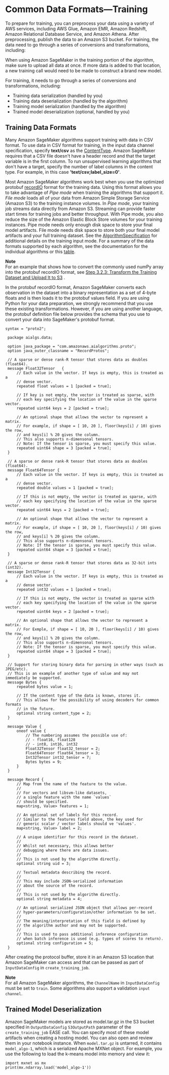 # Common Data Formats—Training<a name="cdf-training"></a>

To prepare for training, you can preprocess your data using a variety of AWS services, including AWS Glue, Amazon EMR, Amazon Redshift, Amazon Relational Database Service, and Amazon Athena\. After preprocessing, publish the data to an Amazon S3 bucket\. For training, the data need to go through a series of conversions and transformations, including: 

When using Amazon SageMaker in the training portion of the algorithm, make sure to upload all data at once\. If more data is added to that location, a new training call would need to be made to construct a brand new model\.

 For training, it needs to go through a series of conversions and transformations, including: 
+ Training data serialization \(handled by you\) 
+ Training data deserialization \(handled by the algorithm\) 
+ Training model serialization \(handled by the algorithm\) 
+ Trained model deserialization \(optional, handled by you\) 

## Training Data Formats<a name="td-serialization"></a>

Many Amazon SageMaker algorithms support training with data in CSV format\. To use data in CSV format for training, in the input data channel specification, specify **text/csv** as the [ContentType](https://docs.aws.amazon.com/sagemaker/latest/dg/API_Channel.html#SageMaker-Type-Channel-ContentType)\. Amazon SageMaker requires that a CSV file doesn't have a header record and that the target variable is in the first column\. To run unsupervised learning algorithms that don't have a target, specify the number of label columns in the content type\. For example, in this case **'text/csv;label\_size=0'**\. 

Most Amazon SageMaker algorithms work best when you use the optimized protobuf [recordIO]( https://mxnet.incubator.apache.org/architecture/note_data_loading.html#data-format ) format for the training data\. Using this format allows you to take advantage of *Pipe mode* when training the algorithms that support it\. *File mode* loads all of your data from Amazon Simple Storage Service \(Amazon S3\) to the training instance volumes\. In *Pipe mode*, your training job streams data directly from Amazon S3\. Streaming can provide faster start times for training jobs and better throughput\. With Pipe mode, you also reduce the size of the Amazon Elastic Block Store volumes for your training instances\. Pipe mode needs only enough disk space to store your final model artifacts\. File mode needs disk space to store both your final model artifacts and your full training dataset\. See the [AlgorithmSpecification](API_AlgorithmSpecification.md) for additional details on the training input mode\. For a summary of the data formats supported by each algorithm, see the documentation for the individual algorithms or this [table](https://docs.aws.amazon.com/sagemaker/latest/dg/sagemaker-algo-docker-registry-paths.html)\. 

**Note**  
 For an example that shows how to convert the commonly used numPy array into the protobuf recordIO format, see [Step 3\.2\.3: Transform the Training Dataset and Upload It to S3](ex1-preprocess-data-transform.md) \. 

In the protobuf recordIO format, Amazon SageMaker converts each observation in the dataset into a binary representation as a set of 4\-byte floats and is then loads it to the protobuf values field\. If you are using Python for your data preparation, we strongly recommend that you use these existing transformations\. However, if you are using another language, the protobuf definition file below provides the schema that you use to convert your data into SageMaker's protobuf format\.

```
syntax = "proto2";
 
 package aialgs.data;
 
 option java_package = "com.amazonaws.aialgorithms.proto";
 option java_outer_classname = "RecordProtos";
 
 // A sparse or dense rank-R tensor that stores data as doubles (float64).
 message Float32Tensor   {
     // Each value in the vector. If keys is empty, this is treated as a
     // dense vector.
     repeated float values = 1 [packed = true];
 
     // If key is not empty, the vector is treated as sparse, with
     // each key specifying the location of the value in the sparse vector.
     repeated uint64 keys = 2 [packed = true];
 
     // An optional shape that allows the vector to represent a matrix.
     // For example, if shape = [ 10, 20 ], floor(keys[i] / 10) gives the row,
     // and keys[i] % 20 gives the column.
     // This also supports n-dimensonal tensors.
     // Note: If the tensor is sparse, you must specify this value.
     repeated uint64 shape = 3 [packed = true];
 }
 
 // A sparse or dense rank-R tensor that stores data as doubles (float64).
 message Float64Tensor {
     // Each value in the vector. If keys is empty, this is treated as a
     // dense vector.
     repeated double values = 1 [packed = true];
 
     // If this is not empty, the vector is treated as sparse, with
     // each key specifying the location of the value in the sparse vector.
     repeated uint64 keys = 2 [packed = true];
 
     // An optional shape that allows the vector to represent a matrix.
     // For example, if shape = [ 10, 20 ], floor(keys[i] / 10) gives the row,
     // and keys[i] % 20 gives the column.
     // This also supports n-dimensonal tensors.
     // Note: If the tensor is sparse, you must specify this value.
     repeated uint64 shape = 3 [packed = true];
 }
 
 // A sparse or dense rank-R tensor that stores data as 32-bit ints (int32).
 message Int32Tensor {
     // Each value in the vector. If keys is empty, this is treated as a
     // dense vector.
     repeated int32 values = 1 [packed = true];
 
     // If this is not empty, the vector is treated as sparse with
     // each key specifying the location of the value in the sparse vector.
     repeated uint64 keys = 2 [packed = true];
 
     // An optional shape that allows the vector to represent a matrix.
     // For Exmple, if shape = [ 10, 20 ], floor(keys[i] / 10) gives the row,
     // and keys[i] % 20 gives the column.
     // This also supports n-dimensonal tensors.
     // Note: If the tensor is sparse, you must specify this value.
     repeated uint64 shape = 3 [packed = true];
 }
 
 // Support for storing binary data for parsing in other ways (such as JPEG/etc).
 // This is an example of another type of value and may not immediately be supported.
 message Bytes {
     repeated bytes value = 1;
 
     // If the content type of the data is known, stores it.
     // This allows for the possibility of using decoders for common formats
     // in the future.
     optional string content_type = 2;
 }
 
 message Value {
     oneof value {
         // The numbering assumes the possible use of:
         // - float16, float128
         // - int8, int16, int32
         Float32Tensor float32_tensor = 2;
         Float64Tensor float64_tensor = 3;
         Int32Tensor int32_tensor = 7;
         Bytes bytes = 9;
     }
 }
 
 message Record {
     // Map from the name of the feature to the value.
     //
     // For vectors and libsvm-like datasets,
     // a single feature with the name `values`
     // should be specified.
     map<string, Value> features = 1;
 
     // An optional set of labels for this record.
     // Similar to the features field above, the key used for
     // generic scalar / vector labels should ve 'values'.
     map<string, Value> label = 2;
 
     // A unique identifier for this record in the dataset.
     //
     // Whilst not necessary, this allows better
     // debugging where there are data issues.
     //
     // This is not used by the algorithm directly.
     optional string uid = 3;
 
     // Textual metadata describing the record.
     //
     // This may include JSON-serialized information
     // about the source of the record.
     //
     // This is not used by the algorithm directly.
     optional string metadata = 4;
 
     // An optional serialized JSON object that allows per-record
     // hyper-parameters/configuration/other information to be set.
     //
     // The meaning/interpretation of this field is defined by
     // the algorithm author and may not be supported.
     //
     // This is used to pass additional inference configuration
     // when batch inference is used (e.g. types of scores to return).
     optional string configuration = 5;
 }
```

After creating the protocol buffer, store it in an Amazon S3 location that Amazon SageMaker can access and that can be passed as part of `InputDataConfig` in `create_training_job`\. 

**Note**  
For all Amazon SageMaker algorithms, the `ChannelName` in `InputDataConfig` must be set to `train`\. Some algorithms also support a validation `input channel`\. 

## Trained Model Deserialization<a name="td-deserialization"></a>

Amazon SageMaker models are stored as model\.tar\.gz in the S3 bucket specified in `OutputDataConfig` `S3OutputPath` parameter of the `create_training_job` EASE call\. You can specify most of these model artifacts when creating a hosting model\. You can also open and review them in your notebook instance\. When `model.tar.gz` is untarred, it contains `model_algo-1`, which is a serialized Apache MXNet object\. For example, you use the following to load the k\-means model into memory and view it: 

```
import mxnet as mx
print(mx.ndarray.load('model_algo-1'))
```